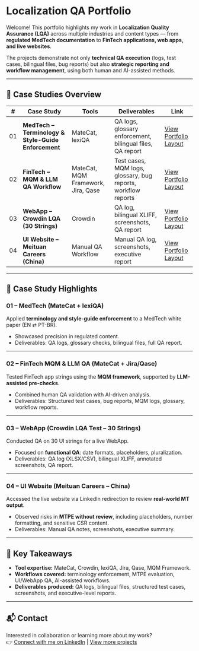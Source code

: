 # Localization QA Portfolio

Welcome! This portfolio highlights my work in **Localization Quality Assurance (LQA)** across multiple industries and content types — from **regulated MedTech documentation** to **FinTech applications, web apps, and live websites**.  

The projects demonstrate not only **technical QA execution** (logs, test cases, bilingual files, bug reports) but also **strategic reporting and workflow management**, using both human and AI-assisted methods.

---

## 📂 Case Studies Overview

| #  | Case Study | Tools | Deliverables | Link |
|----|------------|-------|--------------|------|
| 01 | **MedTech – Terminology & Style-Guide Enforcement** | MateCat, lexiQA | QA logs, glossary enforcement, bilingual files, QA report | [View Portfolio Layout](https://docs.google.com/document/d/e/2PACX-1vSl42937ykFYoWDjq6ktEjuQAzU2Az3i4eV9ZPS7thAcwnmS693o4bQ6xet4wsUsHsY7dJn-Lyhsly7/pub) |
| 02 | **FinTech – MQM & LLM QA Workflow** | MateCat, MQM Framework, Jira, Qase | Test cases, MQM logs, glossary, bug reports, workflow reports | [View Portfolio Layout](https://docs.google.com/document/d/e/2PACX-1vRk9jDXOcldMu1syGzdeABSDO-TLj7mfNUsFVT70hSU9elmY3dx5gAjdN8g4C1iKr6ty87SiNJ7bSGF/pub) |
| 03 | **WebApp – Crowdin LQA (30 Strings)** | Crowdin | QA log, bilingual XLIFF, screenshots, QA report | [View Portfolio Layout](https://docs.google.com/document/d/e/2PACX-1vRJinDwkH6PWDcs5tapZ1rCHD5ZZ87boCGrUtLdRdodlsFhEQTSrysgYm1g6R-GzQO-l2SwYwqv1ZPv/pub) |
| 04 | **UI Website – Meituan Careers (China)** | Manual QA Workflow | Manual QA log, screenshots, executive report | [View Portfolio Layout](https://docs.google.com/document/d/e/2PACX-1vQZ0B7qKA_-ISewUoiyqxEA4MwIzxFveju1yQ3wr7ybLXIfB3C-1nPYJIhb6wKDdLS_BQTR7NlXfHeO/pub) |

---

## 📝 Case Study Highlights

### 01 – MedTech (MateCat + lexiQA)  
Applied **terminology and style-guide enforcement** to a MedTech white paper (EN ⇄ PT-BR).  
- Showcased precision in regulated content.  
- Deliverables: QA logs, glossary checks, bilingual files, full QA report.  

---

### 02 – FinTech MQM & LLM QA (MateCat + Jira/Qase)  
Tested FinTech app strings using the **MQM framework**, supported by **LLM-assisted pre-checks**.  
- Combined human QA validation with AI-driven analysis.  
- Deliverables: Structured test cases, bug reports, MQM logs, glossary, workflow reports.  

---

### 03 – WebApp (Crowdin LQA Test – 30 Strings)  
Conducted QA on 30 UI strings for a live WebApp.  
- Focused on **functional QA**: date formats, placeholders, pluralization.  
- Deliverables: QA log (XLSX/CSV), bilingual XLIFF, annotated screenshots, QA report.  

---

### 04 – UI Website (Meituan Careers – China)  
Accessed the live website via LinkedIn redirection to review **real-world MT output**.  
- Observed risks in **MTPE without review**, including placeholders, number formatting, and sensitive CSR content.  
- Deliverables: Manual QA notes, screenshots, executive summary.  

---

## 🔑 Key Takeaways  
- **Tool expertise:** MateCat, Crowdin, lexiQA, Jira, Qase, MQM Framework.  
- **Workflows covered:** terminology enforcement, MTPE evaluation, UI/WebApp QA, AI-assisted workflows.  
- **Deliverables produced:** QA logs, bilingual files, structured test cases, screenshots, and executive-level reports.  

---

## 📬 Contact  
Interested in collaboration or learning more about my work?  
👉 [Connect with me on LinkedIn](https://www.linkedin.com/in/anacarolinaferraz) | [View more projects](https://github.com/anaferraz123?tab=repositories) 
